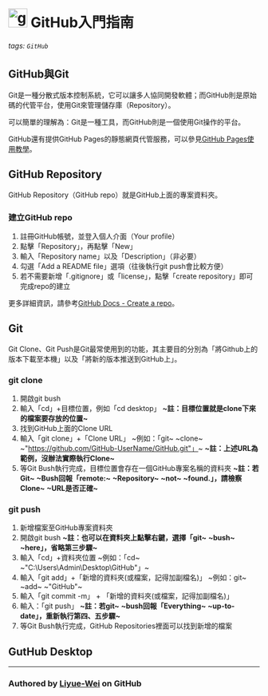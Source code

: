 # <img src="https://upload.wikimedia.org/wikipedia/commons/thumb/9/91/Octicons-mark-github.svg/2048px-Octicons-mark-github.svg.png" width="38px" alt="github"> GitHub入門指南
###### tags: `GitHub`

## GitHub與Git
Git是一種分散式版本控制系統，它可以讓多人協同開發軟體；而GitHub則是原始碼的代管平台，使用Git來管理儲存庫（Repository）。

可以簡單的理解為：Git是一種工具，而GitHub則是一個使用Git操作的平台。

GitHub還有提供GitHub Pages的靜態網頁代管服務，可以參見[GitHub Pages使用教學](https://hackmd.io/@K3S12-Python-Studio/GH_Page)。

## GitHub Repository
GitHub Repository（GitHub repo）就是GitHub上面的專案資料夾。
### 建立GitHub repo
1. 註冊GitHub帳號，並登入個人介面（Your profile）
2. 點擊「Repository」，再點擊「New」
3. 輸入「Repository name」以及「Description」（非必要）
4. 勾選「Add a README file」選項（往後執行git push會比較方便）
5. 若不需要新增「.gitignore」或「license」，點擊「create repository」即可完成repo的建立

更多詳細資訊，請參考[GitHub Docs - Create a repo](https://docs.github.com/en/get-started/quickstart/create-a-repo)。

## Git
Git Clone、Git Push是Git最常使用到的功能，其主要目的分別為「將Github上的版本下載至本機」以及「將新的版本推送到GitHub上」。
### git clone
1. 開啟git bush
2. 輸入「cd」+目標位置，例如「cd desktop」
**~註：目標位置就是clone下來的檔案要存放的位置~**
3. 找到GitHub上面的Clone URL
4. 輸入「git clone」+「Clone URL」
~例如：「git~ ~clone~ ~"https://github.com/GitHub-UserName/GitHub.git"」~
**~註：上述URL為範例，沒辦法實際執行Clone~**
5. 等Git Bush執行完成，目標位置會存在一個GitHub專案名稱的資料夾
**~註：若Git~** **~Bush回報「remote:~** **~Repository~** **~not~** **~found.」，請檢察Clone~** **~URL是否正確~**

### git push
1. 新增檔案至GitHub專案資料夾
2. 開啟git bush
**~註：也可以在資料夾上點擊右鍵，選擇「git~** **~bush~** **~here」，省略第三步驟~**
3. 輸入「cd」+資料夾位置
~例如：「cd~ ~"C:\Users\Admin\Desktop\GitHub"」~
4. 輸入「git add」+「新增的資料夾(或檔案，記得加副檔名)」
~例如：git~ ~add~ ~"GitHub"~
5. 輸入「git commit -m」 + 「新增的資料夾(或檔案，記得加副檔名)」
6. 輸入：「git push」
**~註：若git~** **~bush回報「Everything~** **~up-to-date」，重新執行第四、五步驟~**
7. 等Git Bush執行完成，GitHub Repositories裡面可以找到新增的檔案

## GutHub Desktop
___
### Authored by [**Liyue-Wei**](https://github.com/Liyue-Wei) on GitHub
